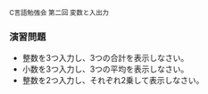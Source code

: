 <small>C言語勉強会 第二回 変数と入出力</small>

###  演習問題

  * 整数を3つ入力し、3つの合計を表示しなさい。 
  * 小数を3つ入力し、3つの平均を表示しなさい。 
  * 整数を2つ入力し、それぞれ2乗して表示しなさい。 
